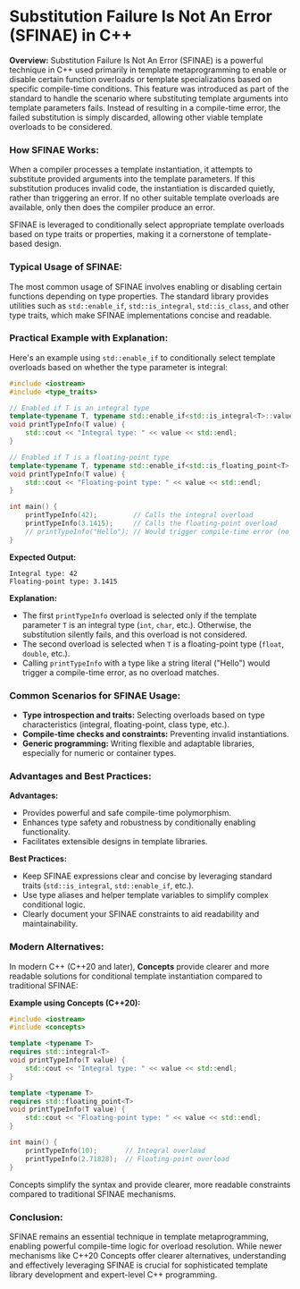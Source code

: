 # Substitution Failure Is Not An Error (SFINAE) in C++

**Overview:**
Substitution Failure Is Not An Error (SFINAE) is a powerful technique in C++ used primarily in template metaprogramming to enable or disable certain function overloads or template specializations based on specific compile-time conditions. This feature was introduced as part of the standard to handle the scenario where substituting template arguments into template parameters fails. Instead of resulting in a compile-time error, the failed substitution is simply discarded, allowing other viable template overloads to be considered.

### How SFINAE Works:

When a compiler processes a template instantiation, it attempts to substitute provided arguments into the template parameters. If this substitution produces invalid code, the instantiation is discarded quietly, rather than triggering an error. If no other suitable template overloads are available, only then does the compiler produce an error.

SFINAE is leveraged to conditionally select appropriate template overloads based on type traits or properties, making it a cornerstone of template-based design.

### Typical Usage of SFINAE:

The most common usage of SFINAE involves enabling or disabling certain functions depending on type properties. The standard library provides utilities such as `std::enable_if`, `std::is_integral`, `std::is_class`, and other type traits, which make SFINAE implementations concise and readable.

### Practical Example with Explanation:

Here's an example using `std::enable_if` to conditionally select template overloads based on whether the type parameter is integral:

```cpp
#include <iostream>
#include <type_traits>

// Enabled if T is an integral type
template<typename T, typename std::enable_if<std::is_integral<T>::value, int>::type = 0>
void printTypeInfo(T value) {
    std::cout << "Integral type: " << value << std::endl;
}

// Enabled if T is a floating-point type
template<typename T, typename std::enable_if<std::is_floating_point<T>::value, int>::type = 0>
void printTypeInfo(T value) {
    std::cout << "Floating-point type: " << value << std::endl;
}

int main() {
    printTypeInfo(42);         // Calls the integral overload
    printTypeInfo(3.1415);     // Calls the floating-point overload
    // printTypeInfo("Hello"); // Would trigger compile-time error (no matching overload)
}
```

**Expected Output:**

```
Integral type: 42
Floating-point type: 3.1415
```

**Explanation:**

- The first `printTypeInfo` overload is selected only if the template parameter `T` is an integral type (`int`, `char`, etc.). Otherwise, the substitution silently fails, and this overload is not considered.
- The second overload is selected when `T` is a floating-point type (`float`, `double`, etc.).
- Calling `printTypeInfo` with a type like a string literal ("Hello") would trigger a compile-time error, as no overload matches.

### Common Scenarios for SFINAE Usage:

- **Type introspection and traits:** Selecting overloads based on type characteristics (integral, floating-point, class type, etc.).
- **Compile-time checks and constraints:** Preventing invalid instantiations.
- **Generic programming:** Writing flexible and adaptable libraries, especially for numeric or container types.

### Advantages and Best Practices:

**Advantages:**

- Provides powerful and safe compile-time polymorphism.
- Enhances type safety and robustness by conditionally enabling functionality.
- Facilitates extensible designs in template libraries.

**Best Practices:**

- Keep SFINAE expressions clear and concise by leveraging standard traits (`std::is_integral`, `std::enable_if`, etc.).
- Use type aliases and helper template variables to simplify complex conditional logic.
- Clearly document your SFINAE constraints to aid readability and maintainability.

### Modern Alternatives:

In modern C++ (C++20 and later), **Concepts** provide clearer and more readable solutions for conditional template instantiation compared to traditional SFINAE:

**Example using Concepts (C++20):**

```cpp
#include <iostream>
#include <concepts>

template <typename T>
requires std::integral<T>
void printTypeInfo(T value) {
    std::cout << "Integral type: " << value << std::endl;
}

template <typename T>
requires std::floating_point<T>
void printTypeInfo(T value) {
    std::cout << "Floating-point type: " << value << std::endl;
}

int main() {
    printTypeInfo(10);       // Integral overload
    printTypeInfo(2.71828);  // Floating-point overload
}
```

Concepts simplify the syntax and provide clearer, more readable constraints compared to traditional SFINAE mechanisms.

### Conclusion:

SFINAE remains an essential technique in template metaprogramming, enabling powerful compile-time logic for overload resolution. While newer mechanisms like C++20 Concepts offer clearer alternatives, understanding and effectively leveraging SFINAE is crucial for sophisticated template library development and expert-level C++ programming.

